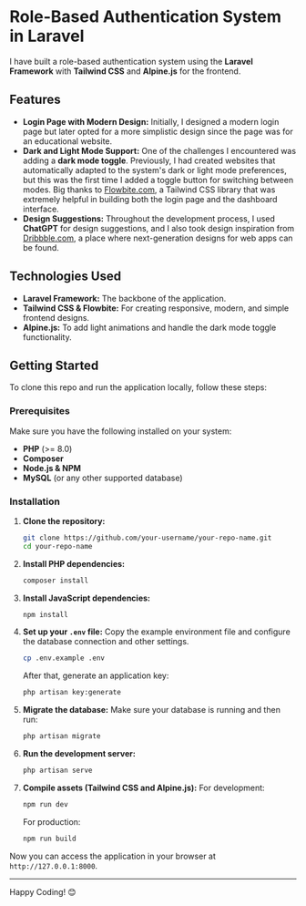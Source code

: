 # Role-Based Authentication System in Laravel

I have built a role-based authentication system using the **Laravel Framework** with **Tailwind CSS** and **Alpine.js** for the frontend.

## Features
- **Login Page with Modern Design:** Initially, I designed a modern login page but later opted for a more simplistic design since the page was for an educational website.
- **Dark and Light Mode Support:** One of the challenges I encountered was adding a **dark mode toggle**. Previously, I had created websites that automatically adapted to the system's dark or light mode preferences, but this was the first time I added a toggle button for switching between modes. Big thanks to [Flowbite.com](https://flowbite.com/), a Tailwind CSS library that was extremely helpful in building both the login page and the dashboard interface.
- **Design Suggestions:** Throughout the development process, I used **ChatGPT** for design suggestions, and I also took design inspiration from [Dribbble.com](https://dribbble.com/), a place where next-generation designs for web apps can be found.
  
## Technologies Used
- **Laravel Framework:** The backbone of the application.
- **Tailwind CSS & Flowbite:** For creating responsive, modern, and simple frontend designs.
- **Alpine.js:** To add light animations and handle the dark mode toggle functionality.

## Getting Started

To clone this repo and run the application locally, follow these steps:

### Prerequisites
Make sure you have the following installed on your system:
- **PHP** (>= 8.0)
- **Composer**
- **Node.js & NPM**
- **MySQL** (or any other supported database)

### Installation

1. **Clone the repository:**
    ```bash
    git clone https://github.com/your-username/your-repo-name.git
    cd your-repo-name
    ```

2. **Install PHP dependencies:**
    ```bash
    composer install
    ```

3. **Install JavaScript dependencies:**
    ```bash
    npm install
    ```

4. **Set up your `.env` file:**
    Copy the example environment file and configure the database connection and other settings.
    ```bash
    cp .env.example .env
    ```
    After that, generate an application key:
    ```bash
    php artisan key:generate
    ```

5. **Migrate the database:**
    Make sure your database is running and then run:
    ```bash
    php artisan migrate
    ```

6. **Run the development server:**
    ```bash
    php artisan serve
    ```

7. **Compile assets (Tailwind CSS and Alpine.js):**
    For development:
    ```bash
    npm run dev
    ```
    For production:
    ```bash
    npm run build
    ```

Now you can access the application in your browser at `http://127.0.0.1:8000`.

---

Happy Coding! 😊
